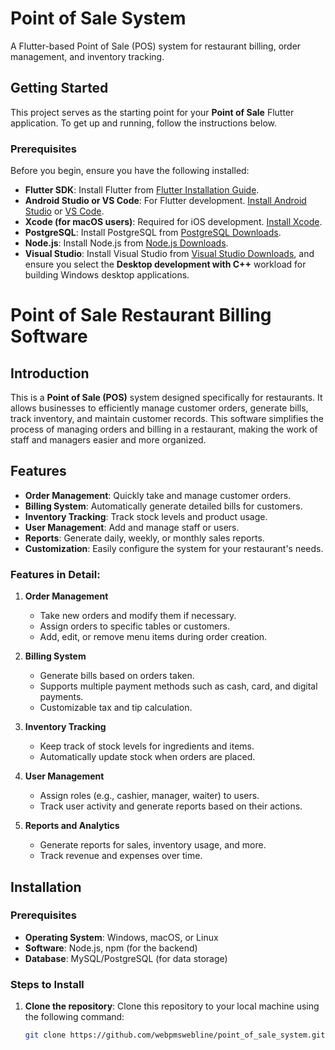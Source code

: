 # Point of Sale System

A Flutter-based Point of Sale (POS) system for restaurant billing, order management, and inventory tracking.

## Getting Started

This project serves as the starting point for your **Point of Sale** Flutter application. To get up and running, follow the instructions below.

### Prerequisites

Before you begin, ensure you have the following installed:
- **Flutter SDK**: Install Flutter from [Flutter Installation Guide](https://flutter.dev/docs/get-started/install).
- **Android Studio or VS Code**: For Flutter development. [Install Android Studio](https://developer.android.com/studio) or [VS Code](https://code.visualstudio.com/Download).
- **Xcode (for macOS users)**: Required for iOS development. [Install Xcode](https://developer.apple.com/xcode/).
- **PostgreSQL**: Install PostgreSQL from [PostgreSQL Downloads](https://www.postgresql.org/download/).
- **Node.js**: Install Node.js from [Node.js Downloads](https://nodejs.org/).
- **Visual Studio**: Install Visual Studio from [Visual Studio Downloads](https://visualstudio.microsoft.com/downloads/), and ensure you select the **Desktop development with C++** workload for building Windows desktop applications.

# Point of Sale Restaurant Billing Software

## Introduction

This is a **Point of Sale (POS)** system designed specifically for restaurants. It allows businesses to efficiently manage customer orders, generate bills, track inventory, and maintain customer records. This software simplifies the process of managing orders and billing in a restaurant, making the work of staff and managers easier and more organized.

## Features

- **Order Management**: Quickly take and manage customer orders.
- **Billing System**: Automatically generate detailed bills for customers.
- **Inventory Tracking**: Track stock levels and product usage.
- **User Management**: Add and manage staff or users.
- **Reports**: Generate daily, weekly, or monthly sales reports.
- **Customization**: Easily configure the system for your restaurant's needs.

### Features in Detail:

1. **Order Management**
   - Take new orders and modify them if necessary.
   - Assign orders to specific tables or customers.
   - Add, edit, or remove menu items during order creation.

2. **Billing System**
   - Generate bills based on orders taken.
   - Supports multiple payment methods such as cash, card, and digital payments.
   - Customizable tax and tip calculation.

3. **Inventory Tracking**
   - Keep track of stock levels for ingredients and items.
   - Automatically update stock when orders are placed.

4. **User Management**
   - Assign roles (e.g., cashier, manager, waiter) to users.
   - Track user activity and generate reports based on their actions.

5. **Reports and Analytics**
   - Generate reports for sales, inventory usage, and more.
   - Track revenue and expenses over time.

## Installation

### Prerequisites

- **Operating System**: Windows, macOS, or Linux
- **Software**: Node.js, npm (for the backend)
- **Database**: MySQL/PostgreSQL (for data storage)

### Steps to Install

1. **Clone the repository**:
   Clone this repository to your local machine using the following command:
   ```bash
   git clone https://github.com/webpmswebline/point_of_sale_system.git
